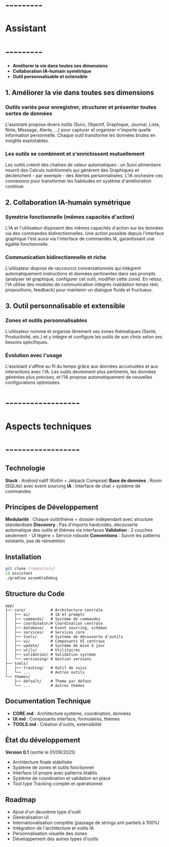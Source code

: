 # --------- #
# Assistant #
# --------- #

- **Améliorer la vie dans toutes ses dimensions**
- **Collaboration IA-humain symétrique** 
- **Outil personnalisable et extensible**

## 1. Améliorer la vie dans toutes ses dimensions

### Outils variés pour enregistrer, structurer et présenter toutes sortes de données
L'assistant propose divers outils (Suivi, Objectif, Graphique, Journal, Liste, Note, Message, Alerte, ...) pour capturer et organiser n'importe quelle information personnelle. Chaque outil transforme les données brutes en insights exploitables.

### Les outils se combinent et s'enrichissent mutuellement
Les outils créent des chaînes de valeur automatiques : un Suivi alimentaire nourrit des Calculs nutritionnels qui génèrent des Graphiques et déclenchent - par exemple - des Alertes personnalisées. L'IA orchestre ces connexions pour transformer les habitudes en système d'amélioration continue.


## 2. Collaboration IA-humain symétrique

### Symétrie fonctionnelle (mêmes capacités d'action)
L'IA et l'utilisateur disposent des mêmes capacités d'action sur les données via des commandes bidirectionnelles. Une action possible depuis l'interface graphique l'est aussi via l'interface de commandes IA, garantissant une égalité fonctionnelle.

### Communication bidirectionnelle et riche
L'utilisateur dispose de raccourcis conversationnels qui intègrent automatiquement instructions et données pertinentes dans ses prompts (analyser tel graphique, configurer cet outil, modifier cette zone). En retour, l'IA utilise des modules de communication intégrés (validation temps réel, propositions, feedback) pour maintenir un dialogue fluide et fructueux.


## 3. Outil personnalisable et extensible

### Zones et outils personnalisables
L'utilisateur nomme et organise librement ses zones thématiques (Santé, Productivité, etc.) et y intègre et configure les outils de son choix selon ses besoins spécifiques.

### Évolution avec l'usage
L'assistant s'affine au fil du temps grâce aux données accumulées et aux interactions avec l'IA. Les outils deviennent plus pertinents, les données générées plus précises, et l'IA propose automatiquement de nouvelles configurations optimisées.


# ------------------ #
# Aspects techniques #
# ------------------ #

## Technologie

**Stack** : Android natif (Kotlin + Jetpack Compose)
**Base de données** : Room (SQLite) avec event sourcing
**IA** : Interface de chat + système de commandes


## Principes de Développement

**Modularité** : Chaque outil/thème = dossier indépendant avec structure standardisée
**Discovery** : Pas d'imports hardcodés, découverte automatique des outils et thèmes via interfaces
**Validation** : 2 couches seulement - UI légère + Service robuste
**Conventions** : Suivre les patterns existants, pas de réinvention


## Installation

```bash
git clone [repository]
cd assistant
./gradlew assembleDebug
```

## Structure du Code

```
app/
├── core/           # Architecture centrale
│   ├── ai/         # IA et prompts
│   ├── commands/   # Système de commandes
│   ├── coordinator/# Coordination centrale
│   ├── database/   # Event sourcing, schémas
│   ├── services/   # Services core
│   ├── tools/      # Système de découverte d'outils
│   ├── ui/         # Composants UI centraux
│   ├── update/     # Système de mise à jour
│   ├── utils/      # Utilitaires
│   ├── validation/ # Validation système
│   └── versioning/ # Gestion versions
├── tools/
│   ├── tracking/   # Outil de suivi
│   └── ...         # Autres outils
└── themes/
    ├── default/    # Theme par défaut
    └── ...         # Autres thèmes
```


## Documentation Technique

- **CORE.md** : Architecture système, coordination, données
- **UI.md** : Composants interface, formulaires, thèmes
- **TOOLS.md** : Création d'outils, extensibilité


## État du développement

**Version 0.1** (sortie le 01/09/2025)
- Architecture finale stabilisée
- Système de zones et outils fonctionnel
- Interface UI propre avec patterns établis
- Système de coordination et validation en place
- Tool type Tracking complet et opérationnel


## Roadmap

- Ajout d'un deuxième type d'outil
- Généralisation UI
- Internationalisation complète (passage de strings.xml partiels à 100%)
- Intégration de l'architecture et outils IA
- Personnalisation visuelle des zones
- Développement des autres types d'outils


